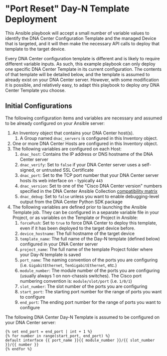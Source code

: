 # "Port Reset" Day-N Template Deployment

This Ansible playbook will accept a small number of variable values to identify the DNA Center Configuration Template and the managed Device that is targeted, and it will then make the necessary API calls to deploy that template to the target device.

Every DNA Center configuration template is different and is likely to require different variable inputs.  As such, this example playbook can only deploy one specific DNA Center Template in its current configuration.  The contents of that template will be detailed below, and the template is assumed to already exist on your DNA Center server.  However, with some modification it is possible, and relatively easy, to adapt this playbook to deploy *any* DNA Center Template you choose.

## Initial Configurations

The following configuration items and variables are necessary and assumed to be already configured on your Ansible server:

1. An Inventory object that contains your DNA Center host(s).
    1. A Group named `dnac_servers` is configured in this Inventory object.
2. One or more DNA Center Hosts are configured in this Inventory object.
3. The following variables are configured on each Host:
    1. `dnac_host`: Contains the IP address or DNS hostname of the DNA Center server
    2. `dnac_verify`: Set to `false` if your DNA Center server uses a self-signed, or untrusted SSL Certificate
    3. `dnac_port`: Set to the TCP port number that your DNA Center server hosts its web interface on - typically `443`
    4. `dnac_version`: Set to one of the "Cisco DNA Center version" numbers specified in the DNA Center Ansible Collection [compatibility matrix](https://github.com/cisco-en-programmability/dnacenter-ansible#compatibility-matrix)
    5. `dnac_debug`: Set to `false` unless you want to enable debugging-level output from the DNA Center Python SDK package
4. The following variables are defined prior to launching the Ansible Template job.  They can be configured in a separate variable file in your Project, or as variables on the Template or Project in Ansible:
    1. `forcePush`: Set to `true` to force DNA Center to deploy this template, even if it has been deployed to the target device before.
    2. `device_hostname`: The full hostname of the target device
    3. `template_name`: The full name of the Day-N template (defined below) configured in your DNA Center server
    4. `project_name`: The full name of the template Project folder where your Day-N template is saved
    5. `port_name`: The naming convention of the ports you are configuring (i.e. `GigabitEthernet`, `TenGigabitEthernet`, etc.)
    6. `module_number`: The module number of the ports you are configuring (usually always 1 on non-chassis switches). The Cisco port numbering convention is: `module/slot/port` (i.e. `1/0/1`)
    7. `slot_number`: The slot number of the ports you are configuring
    8. `start_port`: The starting port number for the range of ports you want to configure
    9. `end_port`: The ending port number for the range of ports you want to configure

The following DNA Center Day-N Template is assumed to be configured on your DNA Center server:

```jinja
{% set end_port = end_port | int + 1 %}
{% for number in range(start_port, end_port) %}
default interface {{ port_name }}{{ module_number }}/{{ slot_number }}/{{ number }}
{% endfor %}
```